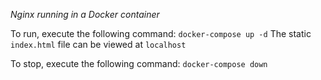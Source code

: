 *Nginx running in a Docker container*

To run, execute the following command:
`docker-compose up -d`
The static `index.html` file can be viewed at `localhost`

To stop, execute the following command:
`docker-compose down`
